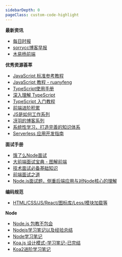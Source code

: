 ```yaml
---
sidebarDepth: 0
pageClass: custom-code-highlight
---
```


**最新资讯**

- [每日时报](https://wubaiqing.github.io/zaobao/)
- [sorrycc博客早报](https://github.com/sorrycc/blog/issues)
- [木易杨前端](https://www.muyiy.cn)

**优秀资源荟萃**

- [JavaScript 标准参考教程](http://javascript.ruanyifeng.com/grammar/basic.html#toc0)
- [JavaScript 教程 - ruanyfeng](https://wangdoc.com/javascript/)
- [TypeScript使用手册](https://github.com/zhongsp/TypeScript)
- [深入理解 TypeScript](https://jkchao.github.io/typescript-book-chinese/)
- [TypeScript 入门教程](https://github.com/xcatliu/typescript-tutorial/blob/master/README.md)
- [前端进阶积累](http://obkoro1.com/web_accumulate/)
- [JS是如何工作系列](https://github.com/qq449245884/xiaozhi)
- [冴羽的博客系列](https://github.com/mqyqingfeng/Blog)
- [系统性学习，打造完善的知识体系](http://www.conardli.top/blog/article/)
- [Serverless 应用开发指南](http://serverless.ink/#serverless-%E6%9E%B6%E6%9E%84%E5%BA%94%E7%94%A8%E5%BC%80%E5%8F%91%E6%8C%87%E5%8D%97)

**面试手册**

- [饿了么Node面试](https://elemefe.github.io/node-interview/#/)
- [大前端面试宝典 - 图解前端](https://lucifer.ren/fe-interview/#/?id=hr)
- [技术面试必备基础知识](https://github.com/CyC2018/CS-Notes)
- [前端面试之道](https://yuchengkai.cn/docs/frontend/)
- [Node.js面试题，侧重后端应用与对Node核心的理解 ](https://github.com/poetries/node-interview-questions)

**编码规范**

- [HTML/CSS/JS/React/图标库/Less/模块加载等](https://github.com/ecomfe/spec)

**Node**

- [Node.js 包教不包会](https://github.com/alsotang/node-lessons)
- [Nodejs学习笔记以及经验总结](https://github.com/chyingp/nodejs-learning-guide)
- [Node学习笔记](https://github.com/Wscats/node-tutorial)
- [Koa.js 设计模式-学习笔记-已完结 ](https://github.com/chenshenhai/koajs-design-note)
- [Koa2进阶学习笔记](https://github.com/chenshenhai/koa2-note)
